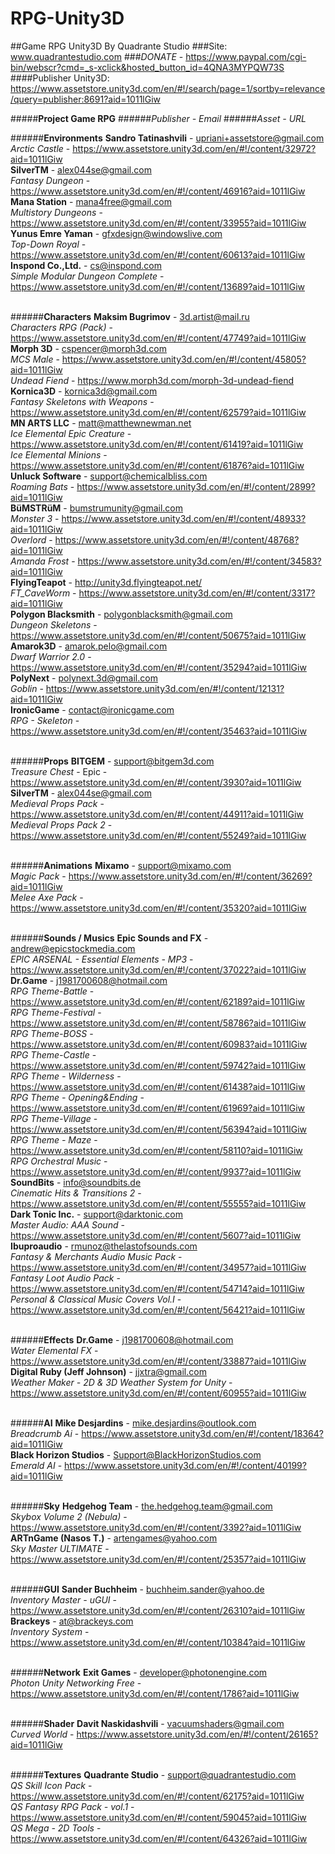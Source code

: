 # RPG-Unity3D
##Game RPG Unity3D By Quadrante Studio
###Site: www.quadrantestudio.com
###*DONATE* - <https://www.paypal.com/cgi-bin/webscr?cmd=_s-xclick&hosted_button_id=4QNA3MYPQW73S><br />
####Publisher Unity3D: https://www.assetstore.unity3d.com/en/#!/search/page=1/sortby=relevance/query=publisher:8691?aid=1011lGiw

#####**Project Game RPG**
######*Publisher - Email*
######*Asset - URL*

######**Environments**
**Sandro Tatinashvili** - upriani+assetstore@gmail.com<br />
*Arctic Castle* - <https://www.assetstore.unity3d.com/en/#!/content/32972?aid=1011lGiw><br />
**SilverTM** - alex044se@gmail.com<br />
*Fantasy Dungeon* - https://www.assetstore.unity3d.com/en/#!/content/46916?aid=1011lGiw<br />
**Mana Station** - mana4free@gmail.com<br />
*Multistory Dungeons* - https://www.assetstore.unity3d.com/en/#!/content/33955?aid=1011lGiw<br />
**Yunus Emre Yaman** - gfxdesign@windowslive.com<br />
*Top-Down Royal* - https://www.assetstore.unity3d.com/en/#!/content/60613?aid=1011lGiw<br />
**Inspond Co.,Ltd.** - cs@inspond.com<br />
*Simple Modular Dungeon Complete* - https://www.assetstore.unity3d.com/en/#!/content/13689?aid=1011lGiw<br />
<br />

######**Characters**
**Maksim Bugrimov** - 3d.artist@mail.ru<br />
*Characters RPG (Pack)* - https://www.assetstore.unity3d.com/en/#!/content/47749?aid=1011lGiw<br />
**Morph 3D** - cspencer@morph3d.com<br />
*MCS Male* - https://www.assetstore.unity3d.com/en/#!/content/45805?aid=1011lGiw<br />
*Undead Fiend* - https://www.morph3d.com/morph-3d-undead-fiend<br />
**Kornica3D** - kornica3d@gmail.com<br />
*Fantasy Skeletons with Weapons* - https://www.assetstore.unity3d.com/en/#!/content/62579?aid=1011lGiw<br />
**MN ARTS LLC** - matt@matthewnewman.net<br />
*Ice Elemental Epic Creature* - https://www.assetstore.unity3d.com/en/#!/content/61419?aid=1011lGiw<br />
*Ice Elemental Minions* - https://www.assetstore.unity3d.com/en/#!/content/61876?aid=1011lGiw<br />
**Unluck Software** - support@chemicalbliss.com<br />
*Roaming Bats* - https://www.assetstore.unity3d.com/en/#!/content/2899?aid=1011lGiw<br />
**BüMSTRüM** - bumstrumunity@gmail.com<br />
*Monster 3* - https://www.assetstore.unity3d.com/en/#!/content/48933?aid=1011lGiw<br />
*Overlord* - https://www.assetstore.unity3d.com/en/#!/content/48768?aid=1011lGiw<br />
*Amanda Frost* - https://www.assetstore.unity3d.com/en/#!/content/34583?aid=1011lGiw<br />
**FlyingTeapot** - http://unity3d.flyingteapot.net/<br />
*FT_CaveWorm* - https://www.assetstore.unity3d.com/en/#!/content/3317?aid=1011lGiw<br />
**Polygon Blacksmith** - polygonblacksmith@gmail.com<br />
*Dungeon Skeletons* - https://www.assetstore.unity3d.com/en/#!/content/50675?aid=1011lGiw<br />
**Amarok3D** - amarok.pelo@gmail.com<br />
*Dwarf Warrior 2.0* - https://www.assetstore.unity3d.com/en/#!/content/35294?aid=1011lGiw<br />
**PolyNext** - polynext.3d@gmail.com<br />
*Goblin* - https://www.assetstore.unity3d.com/en/#!/content/12131?aid=1011lGiw<br />
**IronicGame** - contact@ironicgame.com<br />
*RPG - Skeleton* - https://www.assetstore.unity3d.com/en/#!/content/35463?aid=1011lGiw<br />
<br />

######**Props**
**BITGEM** - support@bitgem3d.com<br />
*Treasure Chest* - Epic - https://www.assetstore.unity3d.com/en/#!/content/3930?aid=1011lGiw<br />
**SilverTM** - alex044se@gmail.com<br />
*Medieval Props Pack* - https://www.assetstore.unity3d.com/en/#!/content/44911?aid=1011lGiw<br />
*Medieval Props Pack 2* - https://www.assetstore.unity3d.com/en/#!/content/55249?aid=1011lGiw<br />
<br />

######**Animations**
**Mixamo** - support@mixamo.com<br />
*Magic Pack* - https://www.assetstore.unity3d.com/en/#!/content/36269?aid=1011lGiw<br />
*Melee Axe Pack* - https://www.assetstore.unity3d.com/en/#!/content/35320?aid=1011lGiw<br />
<br />

######**Sounds / Musics**
**Epic Sounds and FX** - andrew@epicstockmedia.com<br />
*EPIC ARSENAL - Essential Elements - MP3* - https://www.assetstore.unity3d.com/en/#!/content/37022?aid=1011lGiw<br />
**Dr.Game** - j1981700608@hotmail.com<br />
*RPG Theme-Battle* - https://www.assetstore.unity3d.com/en/#!/content/62189?aid=1011lGiw<br />
*RPG Theme-Festival* - https://www.assetstore.unity3d.com/en/#!/content/58786?aid=1011lGiw<br />
*RPG Theme-BOSS* - https://www.assetstore.unity3d.com/en/#!/content/60983?aid=1011lGiw<br />
*RPG Theme-Castle* - https://www.assetstore.unity3d.com/en/#!/content/59742?aid=1011lGiw<br />
*RPG Theme - Wilderness* - https://www.assetstore.unity3d.com/en/#!/content/61438?aid=1011lGiw<br />
*RPG Theme - Opening&Ending* - https://www.assetstore.unity3d.com/en/#!/content/61969?aid=1011lGiw<br />
*RPG Theme-Village* - https://www.assetstore.unity3d.com/en/#!/content/56394?aid=1011lGiw<br />
*RPG Theme - Maze* - https://www.assetstore.unity3d.com/en/#!/content/58110?aid=1011lGiw<br />
*RPG Orchestral Music* - https://www.assetstore.unity3d.com/en/#!/content/9937?aid=1011lGiw<br />
**SoundBits** - info@soundbits.de<br />
*Cinematic Hits & Transitions 2* - https://www.assetstore.unity3d.com/en/#!/content/55555?aid=1011lGiw<br />
**Dark Tonic Inc.** - support@darktonic.com<br />
*Master Audio: AAA Sound* - https://www.assetstore.unity3d.com/en/#!/content/5607?aid=1011lGiw<br />
**Ibuproaudio** - rmunoz@thelastofsounds.com<br />
*Fantasy & Merchants Audio Music Pack* - https://www.assetstore.unity3d.com/en/#!/content/34957?aid=1011lGiw<br />
*Fantasy Loot Audio Pack* - https://www.assetstore.unity3d.com/en/#!/content/54714?aid=1011lGiw<br />
*Personal & Classical Music Covers Vol.I* - https://www.assetstore.unity3d.com/en/#!/content/56421?aid=1011lGiw<br />
<br />

######**Effects**
**Dr.Game** - j1981700608@hotmail.com<br />
*Water Elemental FX* - https://www.assetstore.unity3d.com/en/#!/content/33887?aid=1011lGiw<br />
**Digital Ruby (Jeff Johnson)** - jjxtra@gmail.com<br />
*Weather Maker - 2D & 3D Weather System for Unity* - https://www.assetstore.unity3d.com/en/#!/content/60955?aid=1011lGiw<br />
<br />

######**AI**
**Mike Desjardins** - mike.desjardins@outlook.com<br />
*Breadcrumb Ai* - https://www.assetstore.unity3d.com/en/#!/content/18364?aid=1011lGiw<br />
**Black Horizon Studios** - Support@BlackHorizonStudios.com<br />
*Emerald AI* - https://www.assetstore.unity3d.com/en/#!/content/40199?aid=1011lGiw<br />
<br />

######**Sky**
**Hedgehog Team** - the.hedgehog.team@gmail.com<br />
*Skybox Volume 2 (Nebula)* - https://www.assetstore.unity3d.com/en/#!/content/3392?aid=1011lGiw<br />
**ARTnGame (Nasos T.)** - artengames@yahoo.com<br />
*Sky Master ULTIMATE* - https://www.assetstore.unity3d.com/en/#!/content/25357?aid=1011lGiw<br />
<br />

######**GUI**
**Sander Buchheim** - buchheim.sander@yahoo.de<br />
*Inventory Master - uGUI* - https://www.assetstore.unity3d.com/en/#!/content/26310?aid=1011lGiw<br />
**Brackeys** - at@brackeys.com<br />
*Inventory System* - https://www.assetstore.unity3d.com/en/#!/content/10384?aid=1011lGiw<br />
<br />

######**Network**
**Exit Games** - developer@photonengine.com<br />
*Photon Unity Networking Free* - https://www.assetstore.unity3d.com/en/#!/content/1786?aid=1011lGiw<br />
<br />

######**Shader**
**Davit Naskidashvili** - vacuumshaders@gmail.com<br />
*Curved World* - https://www.assetstore.unity3d.com/en/#!/content/26165?aid=1011lGiw<br />
<br />

######**Textures**
**Quadrante Studio** - support@quadrantestudio.com<br />
*QS Skill Icon Pack* - https://www.assetstore.unity3d.com/en/#!/content/62175?aid=1011lGiw<br />
*QS Fantasy RPG Pack - vol.1* - https://www.assetstore.unity3d.com/en/#!/content/59045?aid=1011lGiw<br />
*QS Mega - 2D Tools* - https://www.assetstore.unity3d.com/en/#!/content/64326?aid=1011lGiw<br />
<br />
